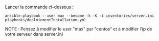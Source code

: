 Lancer la commande ci-dessous :
```console
ansible-playbook --user max --become -k -K -i inventories/server.ini playbooks/deploiementInstallation.yml 
```

NOTE : Pensez à modifier le user "max" par "centos" et à modifier l'ip de votre serveur dans server.ini
